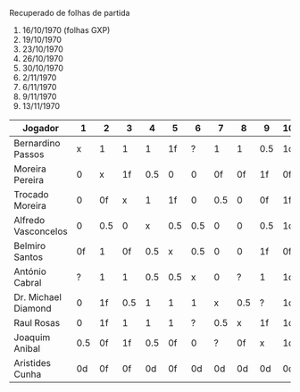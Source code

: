Recuperado de folhas de partida

1. 16/10/1970 (folhas GXP)
2. 19/10/1970
3. 23/10/1970
4. 26/10/1970
5. 30/10/1970
6. 2/11/1970
7. 6/11/1970
8. 9/11/1970
9. 13/11/1970


|Jogador|1|2|3|4|5|6|7|8|9|10
|-------|-|-|-|-|-|-|-|-|-|-
|Bernardino Passos|x|1|1|1|1f|?|1|1|0.5|1d
|Moreira Pereira|0|x|1f|0.5|0|0|0f|0f|1f|0f
|Trocado Moreira|0|0f|x|1|1f|0|0.5|0|0f|1f
|Alfredo Vasconcelos|0|0.5|0|x|0.5|0.5|0|0|0.5|1d
|Belmiro Santos|0f|1|0f|0.5|x|0.5|0|0|1f|0f
|António Cabral|?|1|1|0.5|0.5|x|0|?|1|1d
|Dr. Michael Diamond|0|1f|0.5|1|1|1|x|0.5|?|1d
|Raul Rosas|0|1f|1|1|1|?|0.5|x|1f|1d
|Joaquim Anibal|0.5|0f|1f|0.5|0f|0|?|0f|x|1d
|Aristides Cunha|0d|0f|0f|0d|0f|0d|0d|0d|0d|0d
